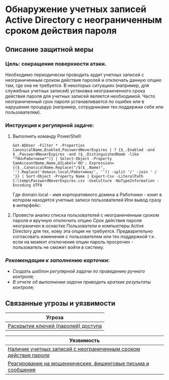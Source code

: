 # Обнаружение учетных записей Active Directory с неограниченным сроком действия пароля

## Описание защитной меры
### Цель: сокращение поверхности атаки.

Необходимо периодически проводить аудит учетных записей с неограниченным сроком действия паролей и отключать данную опцию там, где она не требуется.
В некоторых ситуациях (например, для служебных учетных записей) установка неограниченного срока действия пароля для учетных записей является необходимой. Часто неограниченный срок пароля устанавливается по ошибке или в нарушение процедур (например, сотрудниками тех.поддержки себе или пользователям).

### Инструкция к регулярной задаче:
1.  Выполнить команду PowerShell:

    ```Get-ADUser -Filter * -Properties CanonicalName,Enabled,PasswordNeverExpires | ? {$_.Enabled -and $_.PasswordNeverExpires -and ($_.DistinguishedName -like "*OU=Работники*")} | Select-Object -Property SamAccountName,Name,@{Label='OU'; Expression={($_.CanonicalName.Replace("/$($_.Name)", '').Replace('domain.local/Работники/', '')) -split '/' -join ' / '}} | Sort-Object -Property Name | Export-Csv -LiteralPath C:\temp\PasswordNeverExpires.csv -UseCulture -NoTypeInformation -Encoding UTF8```

    Где domain.local - имя корпоративного домена а Работники - юнит в котором находятся учетные записи пользователей
    Или вывод сразу в интерфейс:

2. Провести анализ списка пользователей с неограниченным сроком пароля и вручную отключить опцию Срок действия пароля неограничен в оснастке Пользователи и компьютеры Active Directory для тех, кому эта опция не требуется.
Предварительно согласовать изменения с пользователем или тех.поддержкой т.к. если на момент отключения опции пароль просрочен - пользователь не сможет войти в систему.

### *Рекомендации к заполнению карточки*:
- *Создать шаблон регулярной задачи по проведению ручного контроля;*
- *В отчете об выполнении задачи приводить краткие результаты контроля;*


## Связанные угрозы и уязвимости
|Угроза|
|-|
|[Раскрытие ключей (паролей) доступа](/vkr/threats/page2)|



|Уязвимость|
|-|
|[Наличие учетных записей с неограниченным сроком действия пароля](/vkr/vulnerabilities/page2)|
|[Реагирование на мошеннические, фишинговые письма и сообщения](/vkr/vulnerabilities/page1)|
